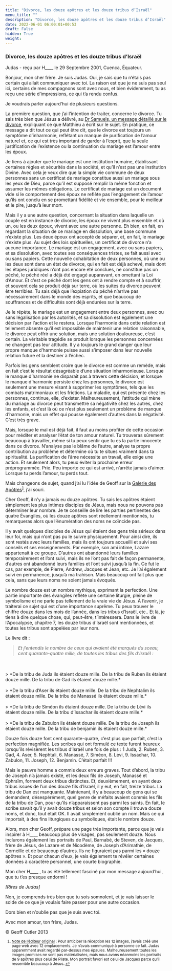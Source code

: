 ```yaml
---
title: "Divorce, les douze apôtres et les douze tribus d’Israël"
menu_title: ""
description: "Divorce, les douze apôtres et les douze tribus d’Israël"
date: 2022-06-01 06:00:01+00:53
draft: False
hidden: True
weight:
---
```

### Divorce, les douze apôtres et les douze tribus d’Israël

Judas - reçu par H____ le 29 Septembre 2001, Cuenca, Équateur.

Bonjour, mon cher frère. Je suis Judas. Oui, je sais que tu n’étais pas certain qui allait communiquer avec toi. La raison est que je ne suis pas seul ici, certains de mes compagnons sont avec nous, et bien évidemment, tu as reçu une série d’impressions, ce qui t’a rendu confus.

Je voudrais parler aujourd’hui de plusieurs questions.

La première question, que j’ai l’intention de traiter, concerne le divorce. Tu sais très bien que Jésus a délivré, au [Dr Samuels, un message détaillé sur le divorce](/fr-samuels-messages/fr-revelations/fr-rev-13-3-6-january-1955-samuels-jesus/), expliquant ce que Matthieu a écrit sur le sujet. En pratique, ce message a dit tout ce qui peut être dit, que le divorce est toujours un symptôme d’inharmonie, reflétant un manque de purification de l’amour naturel et, ce qui est très important de garder à l’esprit, que la seule justification de l’existence ou la continuation du mariage est l’amour entre les époux.

Je tiens à ajouter que le mariage est une institution humaine, établissant certaines règles et sécurités dans la société, et qu’il n’est pas une institution Divine. Avec cela je veux dire que la simple vie commune de deux personnes sans un certificat de mariage constitue aussi un mariage sous les yeux de Dieu, parce qu’il est supposé remplir la même fonction et assumer les mêmes obligations. Le certificat de mariage est un document vide si le comportement des époux ne reflète pas l’engagement de l’amour qu’ils ont conclu en se promettant fidélité et vie ensemble, pour le meilleur et le pire, jusqu’à leur mort.

Mais il y a une autre question, concernant la situation dans laquelle un couple est en instance de divorce, les époux ne vivent plus ensemble et où un, ou les deux époux, vivent avec une autre personne. Eh bien, en fait, en regardant la situation de ce mariage en dissolution, une base commune n’existe plus. Les deux époux ont accepté de séparer, et, en fait, le mariage n’existe plus. Au sujet des lois spirituelles, un certificat de divorce n’a aucune importance. Le mariage est un engagement, avec ou sans papiers, et sa dissolution, avec toutes ses conséquences tristes, se fait aussi avec ou sans papiers. Cette nouvelle cohabitation de deux personnes, où une ou les deux sont dans un état de divorce, qui en fait est déjà achevé, mais dont les étapes juridiques n’ont pas encore été conclues, ne constitue pas un péché, le péché réel a déjà été engagé auparavant, en omettant la Loi d’Amour. Et c’est ce péché dont les gens ont à rendre compte et à souffrir, et souvent cela se produit déjà sur terre, où les suites du divorce peuvent être terribles. Tu sais déjà que l’expiation du péché n’arrive pas nécessairement dans le monde des esprits, et que beaucoup de souffrances et de difficultés sont déjà endurées sur la terre.

Je le répète, le mariage est un engagement entre deux personnes, avec ou sans légalisation par les autorités, et sa dissolution est également une décision par l’action et le restera. Lorsque l’harmonie dans cette relation est tellement absente qu’il est impossible de maintenir une relation raisonnable, le divorce peut offrir une solution, mais une solution douloureuse, c’est certain. La véritable tragédie se produit lorsque les personnes concernées ne changent pas leur attitude. Il y a toujours le grand danger que leur propre manque d’harmonie puisse aussi s’imposer dans leur nouvelle relation future et la destiner à l’échec.

Parfois les gens semblent croire que le divorce est comme un remède, mais en fait c’est le résultat désagréable d’une situation inharmonieuse. Lorsque le manque d’harmonie ne disparaît pas à travers cette décision, et lorsque le manque d’harmonie persiste chez les personnes, le divorce est seulement une mesure visant à supprimer les symptômes, tels que les combats matrimoniaux et les frictions. La maladie, qui est présente chez les personnes, continue, elle, d’exister. Malheureusement, l’attitude qui mène du mariage au divorce peut transmettre sa négativité chez les autres, chez les enfants, et c’est là où ce n’est plus seulement un problème de manque d’harmonie, mais un effet qui pousse également d’autres dans la négativité. C’est très grave.

Mais, lorsque le mal est déjà fait, il faut au moins profiter de cette occasion pour  méditer et analyser l’état de ton amour naturel. Tu trouveras sûrement beaucoup à travailler, même si tu peux sentir que tu es la partie innocente dans ce divorce. N’analyse pas le blâme de l’autre, analyse ta propre contribution au problème et détermine où tu te situes vraiment dans ta spiritualité. La purification de l’âme nécessite un travail, elle exige une action. Et seulement alors, tu peux éviter la prochaine erreur préprogrammée. Prie. Peu importe ce qui est arrivé, n’arrête jamais d’aimer. Lorsque tu perds l’amour, tu perds tout.

Mais changeons de sujet, quand j’ai lu l’idée de Geoff sur la [Galerie des Apôtres](/3-fr-judas-of-kerioth-messages/fr-portraits-of-the-apostel/)<sup id="a1">[1](#f1)</sup>, j’ai souri.

Cher Geoff, il n’y a jamais eu douze apôtres. Tu sais les apôtres étaient simplement les plus intimes disciples de Jésus, mais nous ne pouvons pas déterminer leur nombre. Je te conseille de lire les parties pertinentes des quatre Évangiles, où les douze apôtres sont réellement mentionnés, tu remarqueras alors que l’énumération des noms ne coïncide pas.

Il y avait quelques disciples de Jésus qui étaient des gens très sérieux dans leur foi, mais qui n’ont pas pu le suivre physiquement. Pour ainsi dire, ils sont restés avec leurs familles, mais ils ont toujours accueilli et suivi ses conseils et ses enseignements. Par exemple, son ami intime, Lazare appartenait à ce groupe. D’autres ont abandonné leurs familles temporairement et l’ont suivi, mais ils ne l’ont pas fait de façon permanente, d’autres ont abandonné leurs familles et l’ont suivi jusqu’à la fin. Ce fut le cas, par exemple, de Pierre, Andrew, Jacques et Jean, etc. Je l’ai également suivi en permanence, jusqu’à ma trahison. Mais beaucoup ont fait plus que cela, sans que leurs noms ne soient jamais évoqués.

Le nombre douze est un nombre mythique, exprimant la perfection. Une partie importante des évangiles reflète une certaine liturgie, pleine de symbolisme et ne parle pas tellement de la vraie vie de Jésus. À l’avenir, je traiterai ce sujet qui est d’une importance suprême. Tu peux trouver le chiffre douze dans les mois de l’année, dans les tribus d’Israël, etc.. Et là, je tiens à dire quelque chose, qui, peut-être, t’intéressera. Dans le livre de l’Apocalypse, chapitre 7, les douze tribus d’Israël sont mentionnées, et toutes les tribus sont appelées par leur nom.

Le livre dit :

> *Et j’entendis le nombre de ceux qui avaient été marqués du sceau, cent quarante-quatre mille, de toutes les tribus des fils d’Israël :*
<br>
<br>
> *De la tribu de Juda ils étaient douze mille. De la tribu de Ruben ils étaient douze mille. De la tribu de Gad ils étaient douze mille.*
<br>
<br>
> *De la tribu d’Aser ils étaient douze mille. De la tribu de Nephtalim ils étaient douze mille. De la tribu de Manassé ils étaient douze mille.*
<br>
<br>
> *De la tribu de Siméon ils étaient douze mille. De la tribu de Lévi ils étaient douze mille. De la tribu d’Issachar ils étaient douze mille.*
<br>
<br>
> *De la tribu de Zabulon ils étaient douze mille. De la tribu de Joseph ils étaient douze mille. De la tribu de benjamin ils étaient douze mille.*

Douze fois douze font cent quarante-quatre, c’est plus que parfait, c’est la perfection magnifiée. Les scribes qui ont formulé ce texte furent heureux lorsqu’ils révisèrent les tribus d’Israël une fois de plus : 1 Juda, 2. Ruben, 3. Gad, 4. Aser, 5. Nephtali, 6. Manassé, 7. Siméon, 8. Levi, 9. Issachar, 10. Zabulon, 11. Joseph, 12. Benjamin. C’était parfait !!!

Mais le pauvre homme a commis deux erreurs graves. Tout d’abord, la tribu de Joseph n’a jamais existé, et les deux fils de Joseph, Manassé et Ephraïm, forment deux tribus distinctes. Et, deuxièmement, en ayant deux tribus issues de l’un des douze fils d’Israël, il y eut, en fait, treize tribus. La tribu de Dan est manquante. Maintenant, il y a beaucoup de gens qui se demandent, désespérément, quel genre de méfaits avaient commis les fils de la tribu de Dan, pour qu’ils n’apparaissent pas parmi les saints. En fait, le scribe savait qu’il y avait douze tribus et selon son compte il trouva douze noms, et donc, tout était OK. Il avait simplement oublié un nom. Mais ce qui importait, à des fins liturgiques ou symboliques, était le nombre douze.

Alors, mon cher Geoff, prépare une page très importante, parce que je vais inspirer à H____ beaucoup plus de visages, pas seulement douze. Nous inclurons également les portraits de Paul, Barnabé, de Steven, de Jacques, frère de Jésus, de Lazare et de Nicodème, de Joseph d’Arimathie, de Corneille et de beaucoup d’autres. Ils ne figuraient pas parmi les « douze apôtres ». Et pour chacun d’eux, je vais également te révéler certaines données à caractère personnel, une courte biographie.

Mon cher H____ , tu as été tellement fasciné par mon message aujourd’hui, que tu t’es presque endormi ! 

*[Rires de Judas]*

Non, je comprends très bien que tu sois somnolent, et je vais laisser le solde de ce que je voulais faire passer pour une autre occasion.

Dors bien et n’oublie pas que je suis avec toi.

Avec mon amour, ton frère, Judas.

© Geoff Cutler 2013
<small>

1. <large id="f1'"> <u>Note de l’éditeur original</u> : Pour anticiper la réception les 12 images, j’avais créé une page web avec 12 emplacements. Je n’avais communiqué à personne ce fait. Judas apparemment avait regardé par-dessus mes épaules. Malheureusement toutes les images promises ne sont pas matérialisées, mais nous avons néanmoins les portraits de 9 apôtres plus celui de Pilate. Mon portrait favori est celui de Jacques parce qu’il ressemble beaucoup à Jésus..[↩](#a1)

